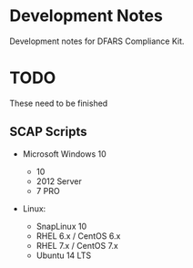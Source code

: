 # Development Notes
Development notes for DFARS Compliance Kit.

# TODO
These need to be finished 

## SCAP Scripts

* Microsoft Windows 10
	* 10 
	* 2012 Server
	* 7 PRO

* Linux:
	- SnapLinux 10
	- RHEL 6.x / CentOS 6.x
	- RHEL 7.x / CentOS 7.x
	- Ubuntu 14 LTS

